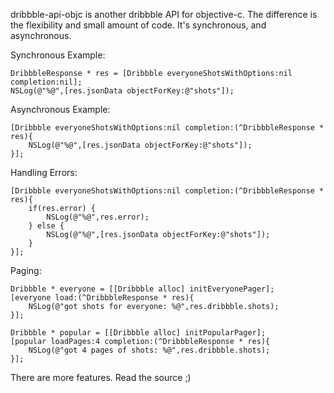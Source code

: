 dribbble-api-objc is another dribbble API for objective-c. The difference is the flexibility and small amount of code. It's synchronous, and asynchronous.

Synchronous Example:

    DribbbleResponse * res = [Dribbble everyoneShotsWithOptions:nil completion:nil];
    NSLog(@"%@",[res.jsonData objectForKey:@"shots"]);

Asynchronous Example:

    [Dribbble everyoneShotsWithOptions:nil completion:(^DribbbleResponse * res){
	    NSLog(@"%@",[res.jsonData objectForKey:@"shots"]);
    }];

Handling Errors:

    [Dribbble everyoneShotsWithOptions:nil completion:(^DribbbleResponse * res){
	    if(res.error) {
		    NSLog(@"%@",res.error);
	    } else {
		    NSLog(@"%@",[res.jsonData objectForKey:@"shots"]);
	    }
    }];

Paging:

    Dribbble * everyone = [[Dribbble alloc] initEveryonePager];
    [everyone load:(^DribbbleResponse * res){
	    NSLog(@"got shots for everyone: %@",res.dribbble.shots);
    }];

    Dribbble * popular = [[Dribbble alloc] initPopularPager];
    [popular loadPages:4 completion:(^DribbbleResponse * res){
        NSLog(@"got 4 pages of shots: %@",res.dribbble.shots);
    }];

There are more features. Read the source ;)
